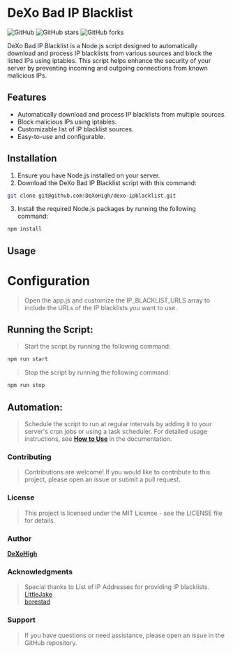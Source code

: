 # DeXo Bad IP Blacklist

![GitHub](https://img.shields.io/github/license/DeXoHigh/dexo-ipblacklist)
![GitHub stars](https://img.shields.io/github/stars/DeXoHigh/dexo-ipblacklist?style=social)
![GitHub forks](https://img.shields.io/github/forks/DeXoHigh/dexo-ipblacklist?style=social)

DeXo Bad IP Blacklist is a Node.js script designed to automatically download and process IP blacklists from various sources and block the listed IPs using iptables. This script helps enhance the security of your server by preventing incoming and outgoing connections from known malicious IPs.

## Features

- Automatically download and process IP blacklists from multiple sources.
- Block malicious IPs using iptables.
- Customizable list of IP blacklist sources.
- Easy-to-use and configurable.

## Installation

1. Ensure you have Node.js installed on your server.
2. Download the DeXo Bad IP Blacklist script with this command:

```bash
git clone git@github.com:DeXoHigh/dexo-ipblacklist.git
```

3. Install the required Node.js packages by running the following command:

```bash
npm install
```

## Usage

# Configuration
> Open the app.js and customize the IP_BLACKLIST_URLS array to include the URLs of the IP blacklists you want to use.

## Running the Script:
> Start the script by running the following command:
```bash
npm run start
```
> Stop the script by running the following command:
```bash
npm run stop
```

## Automation:
> Schedule the script to run at regular intervals by adding it to your server's cron jobs or using a task scheduler.
For detailed usage instructions, see **[How to Use](#usage)** in the documentation.

### Contributing
> Contributions are welcome! If you would like to contribute to this project, please open an issue or submit a pull request.

### License
> This project is licensed under the MIT License - see the LICENSE file for details.

### Author
**[DeXoHigh](https://github.com/DeXoHigh)**

### Acknowledgments
> Special thanks to List of IP Addresses for providing IP blacklists.<br />
[LittleJake](https://github.com/LittleJake) <br />
[borestad](https://github.com/borestad)

### Support
> If you have questions or need assistance, please open an issue in the GitHub repository.
